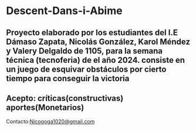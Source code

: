 # Descent-Dans-i-Abime
Proyecto elaborado por los estudiantes del I.E Dámaso Zapata, Nicolás González, Karol Méndez y Valery Delgaldo de 1105, para la semana técnica (tecnoferia) de el año 2024. consiste en un juego de esquivar obstáculos por cierto tiempo para conseguir la victoria
-------------------------------------------------------------------------------------------------------------------------------------------------------------------------------------------------------------
Acepto:
críticas(constructivas)
aportes(Monetarios)
-------------------------------------------------------------------------------------------------------------------------------------------------------------------------------------------------------------
Contacto:Nicogoga1020@gmail.com

